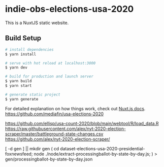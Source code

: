 # indie-obs-elections-usa-2020

This is a NuxtJS static website.

## Build Setup

```bash
# install dependencies
$ yarn install

# serve with hot reload at localhost:3000
$ yarn dev

# build for production and launch server
$ yarn build
$ yarn start

# generate static project
$ yarn generate
```

For detailed explanation on how things work, check out [Nuxt.js docs](https://nuxtjs.org).
https://github.com/mediafin/usa-elections-2020

https://github.com/ellisp/usa-count-2020/blob/main/webtool/R/load_data.R
https://raw.githubusercontent.com/alex/nyt-2020-election-scraper/master/battleground-state-changes.csv
https://github.com/alex/nyt-2020-election-scraper/

[ -d gen ] || mkdir gen
( cd dataset-elections-usa-2020-presidential-foxnewsfeed; node ./node/extract-processingballot-by-state-by-day.js; ) > gen/processingballot-by-state-by-day.json

